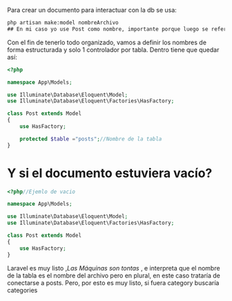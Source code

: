 Para crear un documento para interactuar con la db se usa:
```cmd
php artisan make:model nombreArchivo 
## En mi caso yo use Post como nombre, importante porque luego se referencia
```
Con el fin de tenerlo todo organizado, vamos a definir los nombres de forma estructurada y solo 1 controlador por tabla.
Dentro tiene que quedar así:
```php
<?php

namespace App\Models;

use Illuminate\Database\Eloquent\Model;
use Illuminate\Database\Eloquent\Factories\HasFactory;

class Post extends Model
{
    use HasFactory;

    protected $table ="posts";//Nombre de la tabla
}
```
# Y si el documento estuviera vacío?
```php
<?php//Ejemlo de vacio

namespace App\Models;

use Illuminate\Database\Eloquent\Model;
use Illuminate\Database\Eloquent\Factories\HasFactory;

class Post extends Model
{
    use HasFactory;
}
```
Laravel es muy listo ,*Las Máquinas son tontas* , e interpreta que el nombre de la tabla es el nombre del archivo pero en plural, en este caso trataría de conectarse a posts.
Pero, por esto es muy listo, si fuera category buscaría categories